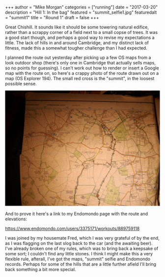 +++
author = "Mike Morgan"
categories = ["running"]
date = "2017-03-20"
description = "Hill 1: In the bag"
featured = "summit_selfie1.jpg"
featuredalt = "summit1"
title = "Round 1"
draft = false
+++

Great Chishill.  It sounds like it should be some towering natural edifice, rather than a scrappy corner of a field next to a small copse of trees.  It was a good start though, and perhaps a good way to revise my expectations a little.  The lack of hills in and around Cambridge, and my distinct lack of fitness, made this a somewhat tougher challenge than I had expected.

I planned the route out yesterday after picking up a few OS maps from a look outdoor shop (there's only one in Cambridge that actually sells maps, so no points for guessing).  I can't work out how to render or insert a Google map with the route on, so here's a crappy photo of the route drawn out on a map (OS Explorer 194).  The small red cross is the "summit", in the loosest possible sense.

![the route][2]

And to prove it here's a link to my Endomondo page with the route and elevations:

https://www.endomondo.com/users/3375171/workouts/889759118

I was joined by my housemate Fred, which I was very grateful of by the end, as I was flagging on the last slog back to the car (and the awaiting beer).  I've already broken one of my rules, which was to bring back a keepsake of some sort; I couldn't find any little stones.  I think I might make this a very flexible rule, afterall, I've got the maps, "summit" selfie and Endomondo records.  Perhaps for some of the hills that are a little further afield I'll bring back something a bit more special.


[1]: /img/summit_selfie1.jpg
[2]: /img/map_route1.jpg